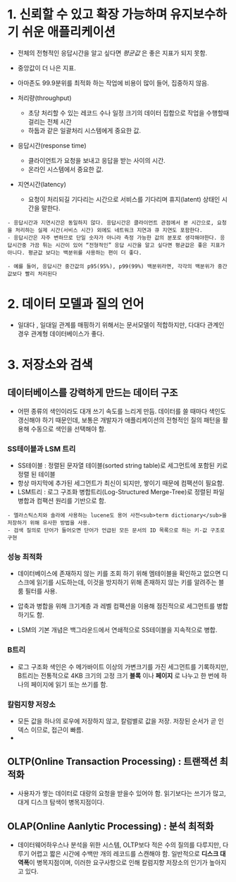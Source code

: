# 1. 신뢰할 수 있고 확장 가능하며 유지보수하기 쉬운 애플리케이션

- 전체의 전형적인 응답시간을 알고 싶다면 *평균값* 은 좋은 지표가 되지 못함.
- 중앙값이 더 나은 지표.
- 아마존도 99.9분위를 최적화 하는 작업에 비용이 많이 들어, 집중하지 않음.

- 처리량(throughput)
	- 초당 처리할 수 있는 레코드 수나 일정 크기의 데이터 집합으로 작업을 수행할때 걸리는 전체 시간 
 	- 하둡과 같은 일괄처리 시스템에게 중요한 값.

- 응답시간(response time)
	- 클라이언트가 요청을 보내고 응답을 받는 사이의 시간. 
	- 온라인 시스템에서 중요한 값.

- 지연시간(latency)
	- 요청이 처리되길 기다리는 시간으로 서비스를 기다리며 휴지(latent) 상태인 시간을 말한다.

```
- 응답시간과 지연시간은 동일하지 않다. 응답시간은 클라이언트 관점에서 본 시간으로, 요청을 처리하는 실제 시간(서비스 시간) 외에도 네트워크 지연과 큐 지연도 포함한다.
- 응답시간은 자주 변하므로 단일 숫자가 아니라 측정 가능한 값의 분포로 생각해야한다. 응답시간중 가끔 튀는 시간이 있어 “전형적인” 응답 시간을 알고 싶다면 평균값은 좋은 지표가 아니다. 평균값 보다는 백분위를 사용하는 편이 더 좋다. 

- 예를 들어, 응답시간 중간값의 p95(95%), p99(99%) 백분위라면, 각각의 백분위가 중간값보다 빨리 처리된다
```


# 2. 데이터 모델과 질의 언어
- 일대다 , 일대일 관계를 매핑하기 위해서는 문서모델이 적합하지만, 다대다 관계인 경우 관계형 데이터베이스가 좋다.


# 3. 저장소와 검색

## 데이터베이스를 강력하게 만드는 데이터 구조
- 어떤 종류의 색인이라도 대개 쓰기 속도를 느리게 만듬. 데이터를 쓸 때마다 색인도 갱신해야 하기 때문인데, 보통은 개발자가 애플리케이션의 전형적인 질의 패턴을 활용해 수동으로 색인을 선택해야 함.

### SS테이블과 LSM 트리
- SS테이블 : 정렬된 문자열 테이블(sorted string table)로 세그먼트에 포함된 키로 정렬 된 테이블
- 항상 마지막에 추가된 세그먼트가 최신이 되지만, 쌓이기 때문에 컴팩션이 필요함.
- LSM트리 : 로그 구조화 병합트리(Log-Structured Merge-Tree)로 정렬된 파일 병합과 컴팩션 원리를 기반으로 함.

```
- 엘라스틱스치와 솔라에 사용하는 lucene도 용어 사전<sub>term dictionary</sub>을 저장하기 위해 유사한 방법을 사용. 
- 검색 질의로 단어가 들어오면 단어가 언급된 모든 문서의 ID 목록으로 하는 키-값 구조로 구현
```

### 성능 최적화
- 데이터베이스에 존재하지 않는 키를 조회 하기 위해 멤테이블을 확인하고 없으면 디스크에 읽기를 시도하는데, 이것을 방지하기 위해 존재하지 않는 키를 알려주는 블룸 필터를 사용.

- 압축과 병합을 위해 크기계층 과 레벨 컴팩션을 이용해 점진적으로 세그먼트를 병합하기도 함.
- LSM의 기본 개념은 백그라운드에서 연쇄적으로 SS테이블을 지속적으로 병합.


### B트리
- 로그 구조화 색인은 수 메가바이트 이상의 가변크기를 가진 세그먼트를 기록하지만, B트리는 전통적으로 4KB 크기의 고정 크기 **블록** 이나 **페이지** 로 나누고 한 번에 하나의 페이지에 읽기 또는 쓰기를 함.

### 칼럼지향 저장소
- 모든 값을 하나의 로우에 저장하지 않고, 칼럼별로 값을 저장. 저장된 순서가 곧 인덱스 이므로, 접근이 빠름.
-


## OLTP(Online Transaction Processing) : 트랜잭션 최적화
- 사용자가 쌓는 데이터로 대량의 요청을 받을수 있어야 함. 읽기보다는 쓰기가 많고, 대게 디스크 탐색이 병목지점이다.


## OLAP(Online Aanlytic Processing) : 분석 최적화
- 데이터웨어하우스나 분석을 위한 시스템, OLTP보다 적은 수의 질의를 다루지만, 다루기 어렵고 짧은 시간에 수백만 개의 레코드를 스캔해야 함. 일반적으로 **디스크 대역폭**이 병목지점이며, 이러한 요구사항으로 인해 칼럼지향 저장소의 인기가 높아지고 있다.












